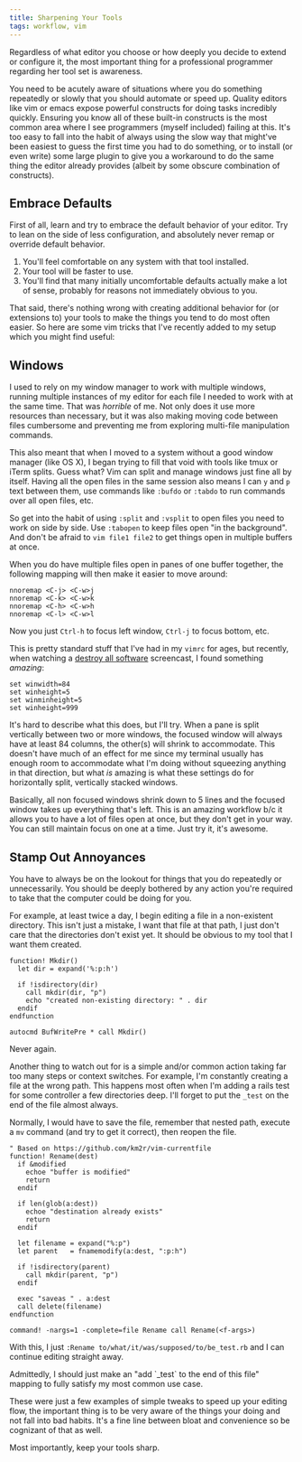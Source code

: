 ```yaml
---
title: Sharpening Your Tools
tags: workflow, vim
---
```


Regardless of what editor you choose or how deeply you decide to extend 
or configure it, the most important thing for a professional programmer 
regarding her tool set is awareness.

You need to be acutely aware of situations where you do something 
repeatedly or slowly that you should automate or speed up. Quality 
editors like vim or emacs expose powerful constructs for doing tasks 
incredibly quickly. Ensuring you know all of these built-in constructs 
is the most common area where I see programmers (myself included) 
failing at this. It's too easy to fall into the habit of always using 
the slow way that might've been easiest to guess the first time you had 
to do something, or to install (or even write) some large plugin to give 
you a workaround to do the same thing the editor already provides 
(albeit by some obscure combination of constructs).

## Embrace Defaults

First of all, learn and try to embrace the default behavior of your 
editor. Try to lean on the side of less configuration, and absolutely 
never remap or override default behavior.

1. You'll feel comfortable on any system with that tool installed.
2. Your tool will be faster to use.
3. You'll find that many initially uncomfortable defaults actually make 
   a lot of sense, probably for reasons not immediately obvious to you.

That said, there's nothing wrong with creating additional behavior for 
(or extensions to) your tools to make the things you tend to do most 
often easier. So here are some vim tricks that I've recently added to my 
setup which you might find useful:

## Windows

I used to rely on my window manager to work with multiple windows, 
running multiple instances of my editor for each file I needed to work 
with at the same time. That was *horrible* of me. Not only does it use 
more resources than necessary, but it was also making moving code 
between files cumbersome and preventing me from exploring multi-file 
manipulation commands.

This also meant that when I moved to a system without a good window 
manager (like OS X), I began trying to fill that void with tools like 
tmux or iTerm splits. Guess what? Vim can split and manage windows 
just fine all by itself. Having all the open files in the same session 
also means I can `y` and `p` text between them, use commands like 
`:bufdo` or `:tabdo` to run commands over all open files, etc.

So get into the habit of using `:split` and `:vsplit` to open files you 
need to work on side by side. Use `:tabopen` to keep files open "in the 
background". And don't be afraid to `vim file1 file2` to get things open 
in multiple buffers at once.

When you do have multiple files open in panes of one buffer together, 
the following mapping will then make it easier to move around:

```
nnoremap <C-j> <C-w>j
nnoremap <C-k> <C-w>k
nnoremap <C-h> <C-w>h
nnoremap <C-l> <C-w>l
```

Now you just `Ctrl-h` to focus left window, `Ctrl-j` to focus bottom, 
etc.

This is pretty standard stuff that I've had in my `vimrc` for ages, but 
recently, when watching a [destroy all software][das] screencast, I 
found something *amazing*:

[das]: http://destroyallsoftware.com

```
set winwidth=84
set winheight=5
set winminheight=5
set winheight=999
```

It's hard to describe what this does, but I'll try. When a pane is split 
vertically between two or more windows, the focused window will always 
have at least 84 columns, the other(s) will shrink to accommodate. This 
doesn't have much of an effect for me since my terminal usually has 
enough room to accommodate what I'm doing without squeezing anything in 
that direction, but what *is* amazing is what these settings do for 
horizontally split, vertically stacked windows.

Basically, all non focused windows shrink down to 5 lines and the 
focused window takes up everything that's left. This is an amazing 
workflow b/c it allows you to have a lot of files open at once, but they 
don't get in your way. You can still maintain focus on one at a time. 
Just try it, it's awesome.

## Stamp Out Annoyances

You have to always be on the lookout for things that you do repeatedly 
or unnecessarily. You should be deeply bothered by any action you're 
required to take that the computer could be doing for you.

For example, at least twice a day, I begin editing a file in a 
non-existent directory. This isn't just a mistake, I want that file at 
that path, I just don't care that the directories don't exist yet. It 
should be obvious to my tool that I want them created. 

```
function! Mkdir()
  let dir = expand('%:p:h')

  if !isdirectory(dir)
    call mkdir(dir, "p")
    echo "created non-existing directory: " . dir
  endif
endfunction

autocmd BufWritePre * call Mkdir()
```

Never again.

Another thing to watch out for is a simple and/or common action taking 
far too many steps or context switches. For example, I'm constantly 
creating a file at the wrong path. This happens most often when I'm 
adding a rails test for some controller a few directories deep. I'll 
forget to put the `_test` on the end of the file almost always.

Normally, I would have to save the file, remember that nested path, 
execute a `mv` command (and try to get it correct), then reopen the 
file.

```
" Based on https://github.com/km2r/vim-currentfile
function! Rename(dest)
  if &modified
    echoe "buffer is modified"
    return
  endif

  if len(glob(a:dest))
    echoe "destination already exists"
    return
  endif

  let filename = expand("%:p")
  let parent   = fnamemodify(a:dest, ":p:h")

  if !isdirectory(parent)
    call mkdir(parent, "p")
  endif

  exec "saveas " . a:dest
  call delete(filename)
endfunction

command! -nargs=1 -complete=file Rename call Rename(<f-args>)
```

With this, I just `:Rename to/what/it/was/supposed/to/be_test.rb` and I 
can continue editing straight away.

<div class="well">
Admittedly, I should just make an "add `_test` to the end of this file" 
mapping to fully satisfy my most common use case.
</div>

These were just a few examples of simple tweaks to speed up your editing 
flow, the important thing is to be very aware of the things your doing 
and not fall into bad habits. It's a fine line between bloat and 
convenience so be cognizant of that as well.

Most importantly, keep your tools sharp.
